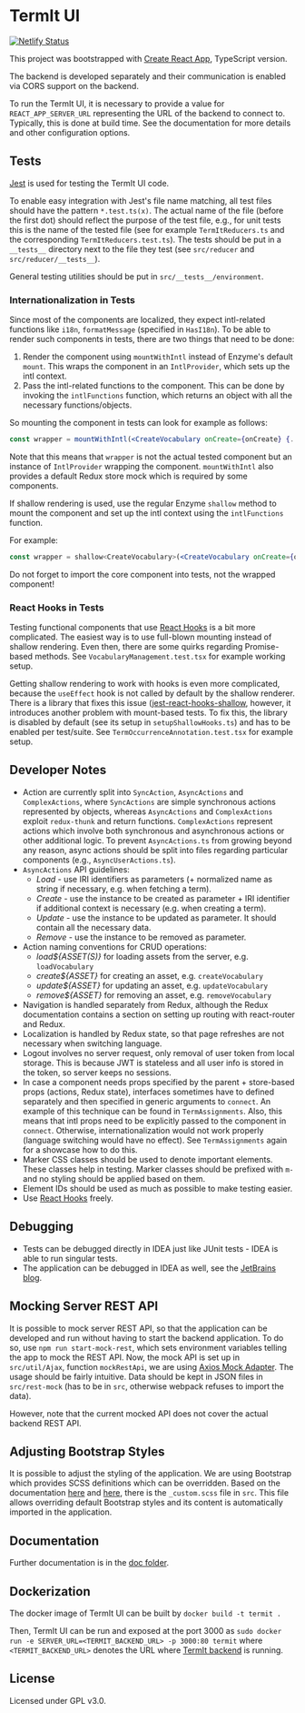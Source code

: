 # TermIt UI 
[![Netlify Status](https://api.netlify.com/api/v1/badges/a0f3b22c-93d8-4017-a5e5-0d4d531ebd94/deploy-status)](https://app.netlify.com/sites/termit-dev/deploys)

This project was bootstrapped with [Create React App](https://github.com/wmonk/create-react-app-typescript), TypeScript version.

The backend is developed separately and their communication is enabled via CORS support on the backend.

To run the TermIt UI, it is necessary to provide a value for `REACT_APP_SERVER_URL` representing the URL of the backend to connect to. 
Typically, this is done at build time. See the documentation for more details and other configuration options.

## Tests

[Jest](https://jestjs.io/en/) is used for testing the TermIt UI code.

To enable easy integration with Jest's file name matching, all test files should have the pattern `*.test.ts(x)`. The actual
name of the file (before the first dot) should reflect the purpose of the test file, e.g., for unit tests this is the name of the
tested file (see for example `TermItReducers.ts` and the corresponding `TermItReducers.test.ts`).  The tests should be put in a `__tests__` directory
next to the file they test (see `src/reducer` and `src/reducer/__tests__`).

General testing utilities should be put in `src/__tests__/environment`.

### Internationalization in Tests

Since most of the components are localized, they expect intl-related functions like `i18n`, `formatMessage` (specified in `HasI18n`). To be able to render such components
in tests, there are two things that need to be done:
1. Render the component using `mountWithIntl` instead of Enzyme's default `mount`. This wraps the component in an `IntlProvider`, which sets up the intl context.
2. Pass the intl-related functions to the component. This can be done by invoking the `intlFunctions` function, which returns an object with all the necessary functions/objects.

So mounting the component in tests can look for example as follows:
```jsx harmony
const wrapper = mountWithIntl(<CreateVocabulary onCreate={onCreate} {...intlFunctions()}/>);
```

Note that this means that `wrapper` is not the actual tested component but an instance of `IntlProvider` wrapping the component. `mountWithIntl` also provides a default Redux store
mock which is required by some components.

If shallow rendering is used, use the regular Enzyme `shallow` method to mount the component and set up the intl context using the `intlFunctions` function.

For example:
```jsx harmony
const wrapper = shallow<CreateVocabulary>(<CreateVocabulary onCreate={onCreate} {...intlFunctions()}/>);
```

Do not forget to import the core component into tests, not the wrapped component!

### React Hooks in Tests

Testing functional components that use [React Hooks](https://reactjs.org/docs/hooks-intro.htm) is a bit more complicated. The easiest way is to use full-blown mounting instead
of shallow rendering. Even then, there are some quirks regarding Promise-based methods. See `VocabularyManagement.test.tsx` for example working setup.

Getting shallow rendering to work with hooks is even more complicated, because the `useEffect` hook is not called by default by the shallow renderer. There is a library
that fixes this issue ([jest-react-hooks-shallow](https://github.com/mikeborozdin/jest-react-hooks-shallow), however, it introduces another problem with mount-based tests. 
To fix this, the library is disabled by default (see its setup in `setupShallowHooks.ts`) and has to be enabled per test/suite. See `TermOccurrenceAnnotation.test.tsx` for
example setup.

## Developer Notes

* Action are currently split into `SyncAction`, `AsyncActions` and `ComplexActions`, where `SyncActions` are simple synchronous actions represented by objects,
whereas `AsyncActions` and `ComplexActions` exploit `redux-thunk` and return functions. `ComplexActions` represent actions which involve both synchronous and
asynchronous actions or other additional logic. To prevent `AsyncActions.ts` from growing beyond any reason, async actions should be split into files regarding
  particular components (e.g., `AsyncUserActions.ts`).
* `AsyncActions` API guidelines:
    * _Load_ - use IRI identifiers as parameters (+ normalized name as string if necessary, e.g. when fetching a term).
    * _Create_ - use the instance to be created as parameter + IRI identifier if additional context is necessary (e.g. when creating a term).
    * _Update_ - use the instance to be updated as parameter. It should contain all the necessary data.
    * _Remove_ - use the instance to be removed as parameter.
* Action naming conventions for CRUD operations:
    * _load${ASSET(S)}_ for loading assets from the server, e.g. `loadVocabulary`
    * _create${ASSET}_ for creating an asset, e.g. `createVocabulary`
    * _update${ASSET}_ for updating an asset, e.g. `updateVocabulary`
    * _remove${ASSET}_ for removing an asset, e.g. `removeVocabulary`
* Navigation is handled separately from Redux, although the Redux documentation contains a section on setting up routing with react-router and Redux.
* Localization is handled by Redux state, so that page refreshes are not necessary when switching language.
* Logout involves no server request, only removal of user token from local storage. This is because JWT is stateless and all user info is stored in the token,
so server keeps no sessions.
* In case a component needs props specified by the parent + store-based props (actions, Redux state), interfaces sometimes have to defined 
separately and then specified in generic arguments to `connect`. An example of this technique can be found in `TermAssignments`. 
Also, this means that intl props need to be explicitly passed to the component in `connect`. Otherwise, internationalization would not work properly 
(language switching would have no effect). See `TermAssignments` again for a showcase how to do this.
* Marker CSS classes should be used to denote important elements. These classes help in testing. Marker classes should be prefixed with `m-` and no styling should be applied based on them.
* Element IDs should be used as much as possible to make testing easier.
* Use [React Hooks](https://reactjs.org/docs/hooks-intro.htm) freely.


## Debugging

* Tests can be debugged directly in IDEA just like JUnit tests - IDEA is able to run singular tests.
* The application can be debugged in IDEA as well, see the [JetBrains blog](https://blog.jetbrains.com/webstorm/2017/01/debugging-react-apps/).

## Mocking Server REST API
It is possible to mock server REST API, so that the application can be developed and run without having to start the backend application.
To do so, use `npm run start-mock-rest`, which sets environment variables telling the app to mock the REST API. Now, the mock API is set up
in `src/util/Ajax`, function `mockRestApi`, we are using [Axios Mock Adapter](https://github.com/ctimmerm/axios-mock-adapter). The usage should be
fairly intuitive. Data should be kept in JSON files in `src/rest-mock` (has to be in `src`, otherwise webpack refuses to import the data).

However, note that the current mocked API does not cover the actual backend REST API.

## Adjusting Bootstrap Styles

It is possible to adjust the styling of the application. We are using Bootstrap which provides SCSS definitions which can be overridden. Based on the
documentation [here](https://getbootstrap.com/docs/4.0/getting-started/webpack/#importing-precompiled-sass) and [here](https://getbootstrap.com/docs/4.0/getting-started/theming/),
there is the `_custom.scss` file in `src`. This file allows overriding default Bootstrap styles and its content is automatically imported in the application.

## Documentation

Further documentation is in the [doc folder](doc/index.md).

## Dockerization

The docker image of TermIt UI can be built by 
`docker build -t termit .` 

Then, TermIt UI can be run and exposed at the port 3000 as 
`sudo docker run -e SERVER_URL=<TERMIT_BACKEND_URL> -p 3000:80 termit`
where `<TERMIT_BACKEND_URL>` denotes the URL where [TermIt backend](https://github.com/kbss-cvut/termit) is running.

## License

Licensed under GPL v3.0.
